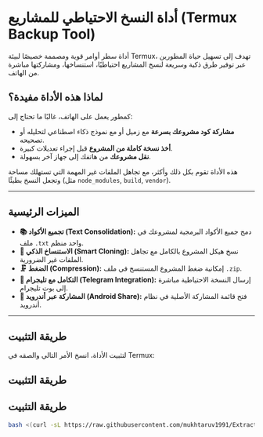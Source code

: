 # أداة النسخ الاحتياطي للمشاريع (Termux Backup Tool)

أداة سطر أوامر قوية ومصممة خصيصًا لبيئة Termux، تهدف إلى تسهيل حياة المطورين عبر توفير طرق ذكية وسريعة لنسخ المشاريع احتياطيًا، استنساخها، ومشاركتها مباشرة من الهاتف.

## لماذا هذه الأداة مفيدة؟

كمطور يعمل على الهاتف، غالبًا ما تحتاج إلى:
- **مشاركة كود مشروعك بسرعة** مع زميل أو مع نموذج ذكاء اصطناعي لتحليله أو تصحيحه.
- **أخذ نسخة كاملة من المشروع** قبل إجراء تعديلات كبيرة.
- **نقل مشروعك** من هاتفك إلى جهاز آخر بسهولة.

هذه الأداة تقوم بكل ذلك وأكثر، مع تجاهل الملفات غير المهمة التي تستهلك مساحة وتجعل النسخ بطيئًا (مثل `node_modules`, `build`, `vendor`).

---

## الميزات الرئيسية

- **📚 تجميع الأكواد (Text Consolidation):** دمج جميع الأكواد البرمجية لمشروعك في ملف `.txt` واحد منظم.
- **📂 الاستنساخ الذكي (Smart Cloning):** نسخ هيكل المشروع بالكامل مع تجاهل الملفات غير الضرورية.
- **🗜️ الضغط (Compression):** إمكانية ضغط المشروع المستنسخ في ملف `.zip`.
- **🤖 التكامل مع تليجرام (Telegram Integration):** إرسال النسخة الاحتياطية مباشرة إلى بوت تليجرام.
- **📲 المشاركة عبر أندرويد (Android Share):** فتح قائمة المشاركة الأصلية في نظام أندرويد.

---

## طريقة التثبيت

لتثبيت الأداة، انسخ الأمر التالي والصقه في Termux:


## طريقة التثبيت

## طريقة التثبيت
```bash
bash <(curl -sL https://raw.githubusercontent.com/mukhtaruv1991/Extract-Project-codes-To-1-TXT/main/install.sh)
```
